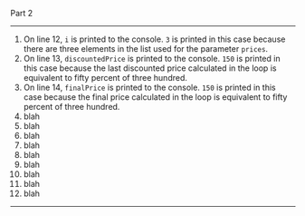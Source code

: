 Part 2

---
1. On line 12, `i` is printed to the console. `3` is printed in this case because there are three elements in the list used for the parameter `prices`.
2. On line 13, `discountedPrice` is printed to the console. `150` is printed in this case because the last discounted price calculated in the loop is equivalent to fifty percent of three hundred.
3. On line 14, `finalPrice` is printed to the console. `150` is printed in this case because the final price calculated in the loop is equivalent to fifty percent of three hundred.
4. blah
5. blah
6. blah
7. blah
8. blah
9. blah
10. blah
11. blah
12. blah
---